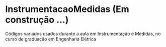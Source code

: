# InstrumentacaoMedidas (Em construção ...)

Códigos variados usados durante a aula em Instrumentação e Medidas, no curso de graduação em Engenharia Elétrica

